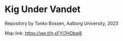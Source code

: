 # Kig Under Vandet

Repository by Tonko Bossen, Aalborg University, 2023


Map link: https://we.tl/t-xFYj7HObw8